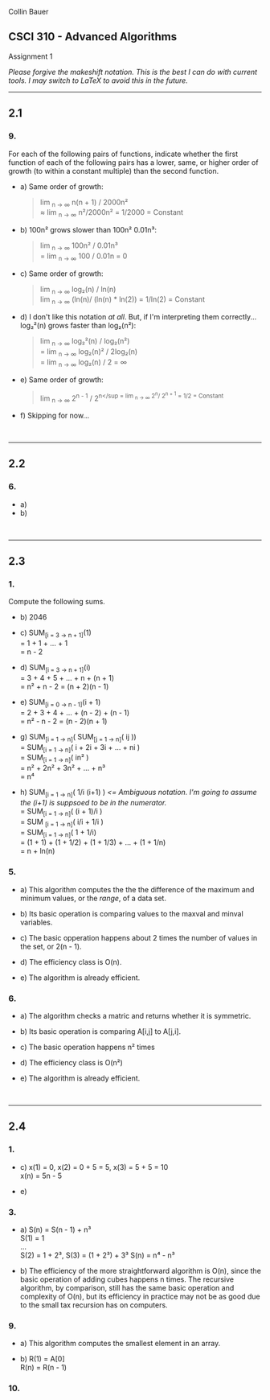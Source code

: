 <!--
Superscript: ⁰¹²³⁴⁵⁶⁷⁸⁹
Subscript:   ₀₁₂₃₄₅₆₇₈₉
Other: ≈
-->

Collin Bauer

## CSCI 310 - Advanced Algorithms

Assignment 1

*Please forgive the makeshift notation. This is the best I can do with current tools. I may switch to LaTeX to avoid this in the future.*

---

## 2.1

### 9.
For each of the following pairs of functions, indicate whether the first function of each of the following pairs has a lower, same, or higher order of growth (to within a constant multiple) than the second function.

- a) Same order of growth:  
  > lim <sub>n → ∞</sub> n(n + 1) / 2000n²  
  > ≈ lim <sub>n → ∞</sub> n²/2000n² = 1/2000 = Constant

- b) 100n² grows slower than 100n² 0.01n³:  
  > lim <sub>n → ∞</sub> 100n² / 0.01n³  
  > = lim <sub>n → ∞</sub> 100 / 0.01n = 0

- c)  Same order of growth:  
  > lim <sub>n → ∞</sub> log₂(n) / ln(n)  
  > lim <sub>n → ∞</sub> (ln(n)/ (ln(n) * ln(2)) = 1/ln(2) = Constant

- d) I don't like this notation *at all*. But, if I'm interpreting them correctly...  
    log₂²(n) grows faster than log₂(n²):  
  > lim <sub>n → ∞</sub> log₂²(n) / log₂(n²)  
  > = lim <sub>n → ∞</sub> log₂(n)² / 2log₂(n)  
  > = lim <sub>n → ∞</sub> log₂(n) / 2 = ∞

- e) Same order of growth:
  > lim <sub>n → ∞</sub> 2<sup>n - 1</sup> / 2<sup>n</sup
  > = lim <sub>n → ∞</sub> 2<sup>n</sup>/ 2<sup>n + 1</sup> = 1/2 = Constant

- f) Skipping for now...

<br/>

---

## 2.2

### 6.
- a)
- b)

<br/>

---

## 2.3

### 1.
Compute the following sums.

- b) 2046

- c) SUM<sub>[i = 3 → n + 1]</sub>(1)  
  = 1 + 1 + ... + 1  
  = n - 2

- d) SUM<sub>[i = 3 → n + 1]</sub>(i)  
  = 3 + 4 + 5 + ... + n + (n + 1)  
  = n² + n - 2 = (n + 2)(n - 1)

- e) SUM<sub>[i = 0 → n - 1]</sub>(i + 1)  
  = 2 + 3 + 4 + ... + (n - 2) + (n - 1)  
  = n² - n - 2 = (n - 2)(n + 1)

- g) SUM<sub>[i = 1 → n]</sub>( SUM<sub>[j = 1 → n]</sub>( ij ))  
  = SUM<sub>[i = 1 → n]</sub>( i + 2i + 3i + ... + ni )  
  = SUM<sub>[i = 1 → n]</sub>( in² )  
  = n² + 2n² + 3n² + ... + n³  
  = n⁴

- h) SUM<sub>[i = 1 → n]</sub>( 1/i (i+1) ) *<= Ambiguous notation. I'm going to assume the (i+1) is suppsoed to be in the numerator.*  
  = SUM<sub>[i = 1 → n]</sub>( (i + 1)/i )  
  = SUM <sub>[i = 1 → n]</sub>( i/i + 1/i )  
  = SUM<sub>[i = 1 → n]</sub>( 1 + 1/i)  
  = (1 + 1) + (1 + 1/2) + (1 + 1/3) + ... + (1 + 1/n)  
  = n + ln(n)

### 5.

- a) This algorithm computes the the the difference of the maximum and minimum values, or the *range*, of a data set.

- b) Its basic operation is comparing values to the maxval and minval variables.

- c) The basic opperation happens about 2 times the number of values in the set, or 2(n - 1).

- d) The efficiency class is O(n).

- e) The algorithm is already efficient.

### 6. 

- a) The algorithm checks a matric and returns whether it is symmetric.

- b) Its basic operation is comparing A[i,j] to A[j,i].

- c) The basic operation happens n² times

- d) The efficiency class is O(n²)

- e) The algorithm is already efficient.

<br/>

---

## 2.4

### 1.

- c) x(1) = 0, x(2) = 0 + 5 = 5, x(3) = 5 + 5 = 10  
  x(n) = 5n - 5

- e) 

### 3.

- a) S(n) = S(n - 1) + n³  
  S(1) = 1  
  ...  
  S(2) = 1 + 2³, S(3) = (1 + 2³) + 3³
  S(n) = n⁴ - n³


- b) The efficiency of the more straightforward algorithm is O(n), since the basic operation of adding cubes happens n times. The recursive algorithm, by comparison, still has the same basic operation and complexity of O(n), but its efficiency in practice may not be as good due to the small tax recursion has on computers.

### 9.

- a) This algorithm computes the smallest element in an array.

- b) R(1) = A[0]  
  R(n) = R(n - 1)


### 10.
